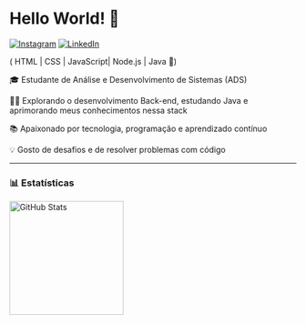 # Hello World! 👋  
[![Instagram](https://img.shields.io/badge/Instagram-000?style=for-the-badge&logo=instagram&logoColor=E4405F)](https://www.instagram.com/twnicolai_/)
[![LinkedIn](https://img.shields.io/badge/LinkedIn-000?style=for-the-badge&logo=linkedin&logoColor=0A66C2)](https://www.linkedin.com/in/matheus-nicolai-26b9b6359/)


( HTML | CSS | JavaScript| Node.js | Java 🚀)  

🎓 Estudante de Análise e Desenvolvimento de Sistemas (ADS) 

👨‍💻 Explorando o desenvolvimento Back-end, estudando Java e aprimorando meus conhecimentos nessa stack 

📚 Apaixonado por tecnologia, programação e aprendizado contínuo  

💡 Gosto de desafios e de resolver problemas com código  

---



### 📊 Estatísticas

<p>
  <img 
    align="left" 
    alt="GitHub Stats" 
    height="200" 
    style="padding-right: 10px;" 
    src="https://github-readme-stats.vercel.app/api?username=mthnicolai&show_icons=true&theme=transparent&locale=pt-br&include_all_commits-true&include_all_stars-true&count_private-true" 
  />




